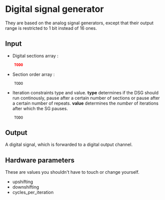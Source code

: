 # Digital signal generator
They are based on the analog signal generators, except that their output range is restricted to 1 bit instead of 16 ones.

## Input
- Digital sections array :
```json
    TODO
```
- Section order array :
```
    TODO
```
- Iteration constraints type and value. **type** determines if the DSG should run continously, pause after a certain number of sections or pause after a certain number of repeats. **value** determines the 
*number* of iterations after which the SG pauses. 
```
    TODO
```

## Output
A digital signal, which is forwarded to a digital output channel.

## Hardware parameters
These are values you shouldn't have to touch or change yourself.

- upshifting
- downshifting
- cycles_per_iteration